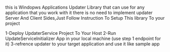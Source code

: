 this is Windopws Applications Updater Library that can use for any application that you work with it there is no need to implement updater Server And Client Sides,Just Follow Instruction To Setup This library To your project

1-Deploy UpdaterService Project To Your Host
2-Run UpdateServiceInitializer App in your local machine (use step 1 endpoint for it)
3-refrence updater to your target application and use it like sample app









